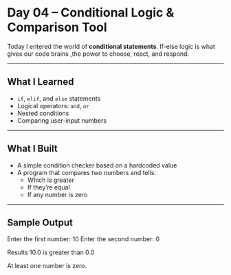# Day 04 – Conditional Logic & Comparison Tool

Today I entered the world of **conditional statements**. If-else logic is what gives our code brains ,the power to choose, react, and respond.

---

## What I Learned

- `if`, `elif`, and `else` statements
- Logical operators: `and`, `or`
- Nested conditions
- Comparing user-input numbers

---

## What I Built

- A simple condition checker based on a hardcoded value
- A program that compares two numbers and tells:
  - Which is greater
  - If they’re equal
  - If any number is zero

---

## Sample Output
  Enter the first number: 10
  Enter the second number: 0

  Results
  10.0 is greater than 0.0

  At least one number is zero.
